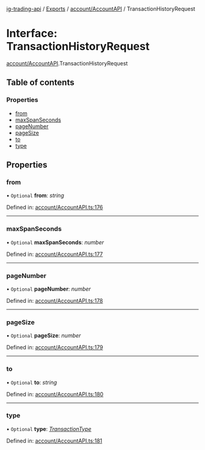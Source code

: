 [ig-trading-api](../README.md) / [Exports](../modules.md) / [account/AccountAPI](../modules/account_accountapi.md) / TransactionHistoryRequest

# Interface: TransactionHistoryRequest

[account/AccountAPI](../modules/account_accountapi.md).TransactionHistoryRequest

## Table of contents

### Properties

- [from](account_accountapi.transactionhistoryrequest.md#from)
- [maxSpanSeconds](account_accountapi.transactionhistoryrequest.md#maxspanseconds)
- [pageNumber](account_accountapi.transactionhistoryrequest.md#pagenumber)
- [pageSize](account_accountapi.transactionhistoryrequest.md#pagesize)
- [to](account_accountapi.transactionhistoryrequest.md#to)
- [type](account_accountapi.transactionhistoryrequest.md#type)

## Properties

### from

• `Optional` **from**: _string_

Defined in: [account/AccountAPI.ts:176](https://github.com/bennycode/ig-trading-api/blob/6347f7e/src/account/AccountAPI.ts#L176)

---

### maxSpanSeconds

• `Optional` **maxSpanSeconds**: _number_

Defined in: [account/AccountAPI.ts:177](https://github.com/bennycode/ig-trading-api/blob/6347f7e/src/account/AccountAPI.ts#L177)

---

### pageNumber

• `Optional` **pageNumber**: _number_

Defined in: [account/AccountAPI.ts:178](https://github.com/bennycode/ig-trading-api/blob/6347f7e/src/account/AccountAPI.ts#L178)

---

### pageSize

• `Optional` **pageSize**: _number_

Defined in: [account/AccountAPI.ts:179](https://github.com/bennycode/ig-trading-api/blob/6347f7e/src/account/AccountAPI.ts#L179)

---

### to

• `Optional` **to**: _string_

Defined in: [account/AccountAPI.ts:180](https://github.com/bennycode/ig-trading-api/blob/6347f7e/src/account/AccountAPI.ts#L180)

---

### type

• `Optional` **type**: [_TransactionType_](../enums/account_accountapi.transactiontype.md)

Defined in: [account/AccountAPI.ts:181](https://github.com/bennycode/ig-trading-api/blob/6347f7e/src/account/AccountAPI.ts#L181)
